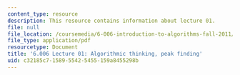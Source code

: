 ```yaml
---
content_type: resource
description: This resource contains information about lecture 01.
file: null
file_location: /coursemedia/6-006-introduction-to-algorithms-fall-2011/c32185c7158955425455159a8455298b_MIT6_006F11_lec01.pdf
file_type: application/pdf
resourcetype: Document
title: '6.006 Lecture 01: Algorithmic thinking, peak finding'
uid: c32185c7-1589-5542-5455-159a8455298b
---
```

